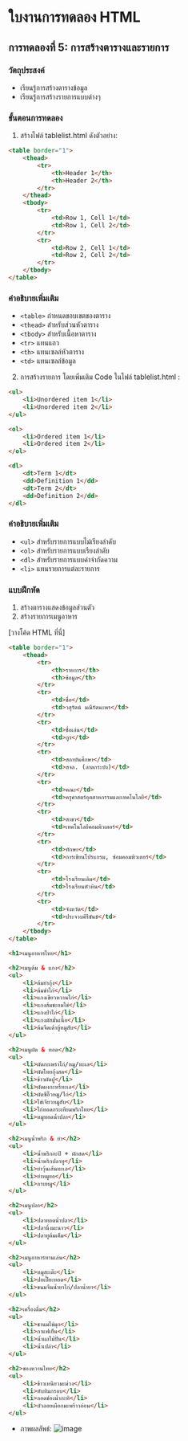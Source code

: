 # ใบงานการทดลอง HTML

## การทดลองที่ 5: การสร้างตารางและรายการ
### วัตถุประสงค์
- เรียนรู้การสร้างตารางข้อมูล
- เรียนรู้การสร้างรายการแบบต่างๆ

### ขั้นตอนการทดลอง
1. สร้างไฟล์ tablelist.html ดังตัวอย่าง:
```html
<table border="1">
    <thead>
        <tr>
            <th>Header 1</th>
            <th>Header 2</th>
        </tr>
    </thead>
    <tbody>
        <tr>
            <td>Row 1, Cell 1</td>
            <td>Row 1, Cell 2</td>
        </tr>
        <tr>
            <td>Row 2, Cell 1</td>
            <td>Row 2, Cell 2</td>
        </tr>
    </tbody>
</table>
```

### คำอธิบายเพิ่มเติม
- `<table>` กำหนดขอบเขตของตาราง
- `<thead>` สำหรับส่วนหัวตาราง
- `<tbody>` สำหรับเนื้อหาตาราง
- `<tr>` แทนแถว
- `<th>` แทนเซลล์หัวตาราง
- `<td>` แทนเซลล์ข้อมูล

2. การสร้างรายการ โดยเพิ่มเติม Code ในไฟล์ tablelist.html :
```html
<ul>
    <li>Unordered item 1</li>
    <li>Unordered item 2</li>
</ul>

<ol>
    <li>Ordered item 1</li>
    <li>Ordered item 2</li>
</ol>

<dl>
    <dt>Term 1</dt>
    <dd>Definition 1</dd>
    <dt>Term 2</dt>
    <dd>Definition 2</dd>
</dl>
```

### คำอธิบายเพิ่มเติม
- `<ul>` สำหรับรายการแบบไม่เรียงลำดับ
- `<ol>` สำหรับรายการแบบเรียงลำดับ
- `<dl>` สำหรับรายการแบบคำจำกัดความ
- `<li>` แทนรายการแต่ละรายการ

### แบบฝึกหัด
1. สร้างตารางแสดงข้อมูลส่วนตัว
2. สร้างรายการเมนูอาหาร

[วางโค้ด HTML ที่นี่]
```html
<table border="1">
    <thead>
        <tr>
            <th>รายการ</th>
            <th>ข้อมูล</th>
        </tr>
        <tr>
            <td>ชื่อ</td>
            <td>วสุรัตน์ มณีรัตนะพร</td>
        </tr>
        <tr>
            <td>ชื่อเล่น</td>
            <td>กูร</td>
        </tr>
        <tr>
            <td>สถาบันศึกษา</td>
            <td>สจล. (ลาดกระบัง)</td>
        </tr>
        <tr>
            <td>คณะ</td>
            <td>ครุศาสตร์อุตสาหกรรมและเทคโนโลยี</td>
        </tr>
        <tr>
            <td>สาขา</td>
            <td>เทคโนโลยีคอมพิวเตอร์</td>
        </tr>
        <tr>
            <td>ทักษะ</td>
            <td>การเขียนโปรแกรม, ซ่อมคอมพิวเตอร์</td>
        </tr>
        <tr>
            <td>โรงเรียนเดิม</td>
            <td>โรงเรียนหัวหิน</td>
        </tr>
        <tr>
            <td>จังหวัด</td>
            <td>ประจวบคีรีขันธ์</td>
        </tr>
    </tbody>
</table>

<h1>เมนูอาหารไทย</h1>

<h2>เมนูต้ม & แกง</h2>
<ul>
    <li>ต้มยำกุ้ง</li>
    <li>ต้มข่าไก่</li>
    <li>แกงเขียวหวานไก่</li>
    <li>แกงส้มชะอมไข่</li>
    <li>แกงป่าไก่</li>
    <li>แกงมัสมั่นเนื้อ</li>
    <li>ต้มจืดเต้าหู้หมูสับ</li>
</ul>

<h2>เมนูผัด & ทอด</h2>
<ul>
    <li>ผัดกะเพราไก่/หมู/ทะเล</li>
    <li>ผัดไทยกุ้งสด</li>
    <li>ข้าวผัดปู</li>
    <li>ผัดผงกะหรี่ทะเล</li>
    <li>ผัดซีอิ๊วหมู/ไก่</li>
    <li>ไข่เจียวหมูสับ</li>
    <li>ไก่ทอดกระเทียมพริกไทย</li>
    <li>หมูทอดน้ำปลา</li>
</ul>

<h2>เมนูน้ำพริก & ยำ</h2>
<ul>
    <li>น้ำพริกกะปิ + ผักสด</li>
    <li>น้ำพริกปลาทู</li>
    <li>ยำวุ้นเส้นทะเล</li>
    <li>ยำหมูยอ</li>
    <li>ลาบหมู</li>
</ul>

<h2>เมนูปลา</h2>
<ul>
    <li>ปลาทอดน้ำปลา</li>
    <li>ปลานึ่งมะนาว</li>
    <li>ปลาทูต้มเค็ม</li>
</ul>

<h2>เมนูอาหารทานเล่น</h2>
<ul>
    <li>หมูสะเต๊ะ</li>
    <li>ปอเปี๊ยะทอด</li>
    <li>ขนมจีนน้ำยาไก่/ปลาน้ำยา</li>
</ul>

<h2>เครื่องดื่ม</h2>
<ul>
    <li>ชานมไข่มุก</li>
    <li>กาแฟเย็น</li>
    <li>น้ำผลไม้ปั่น</li>
    <li>น้ำเปล่า</li>
</ul>

<h2>ของหวานไทย</h2>
<ul>
    <li>ข้าวเหนียวมะม่วง</li>
    <li>ทับทิมกรอบ</li>
    <li>ลอดช่องน้ำกะทิ</li>
    <li>บัวลอยเผือกมะพร้าวอ่อน</li>
</ul>
```
- ภาพผลลัพธ์:
![image](https://github.com/user-attachments/assets/c1f9f08b-0b22-4c45-b2b1-bb6cd8551996)



